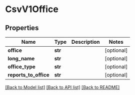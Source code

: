 # CsvV1Office

## Properties
Name | Type | Description | Notes
------------ | ------------- | ------------- | -------------
**office** | **str** |  | [optional] 
**long_name** | **str** |  | [optional] 
**office_type** | **str** |  | [optional] 
**reports_to_office** | **str** |  | [optional] 

[[Back to Model list]](../README.md#documentation-for-models) [[Back to API list]](../README.md#documentation-for-api-endpoints) [[Back to README]](../README.md)

